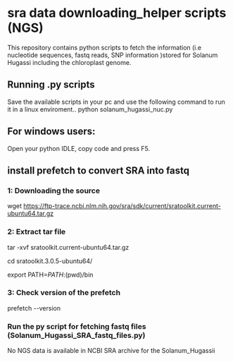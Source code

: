 # sra data downloading_helper scripts (NGS)
This repository contains python scripts to fetch the information (i.e nucleotide sequences, fastq reads, SNP information )stored for Solanum Hugassi including the chloroplast genome.

## Running .py scripts
Save the available scripts in your pc and use the following command to run it in a linux enviroment..
python solanum_hugassi_nuc.py

## For windows users:
Open your python IDLE, copy code and press F5.

## install prefetch to convert SRA into fastq

### 1:  Downloading the source
wget https://ftp-trace.ncbi.nlm.nih.gov/sra/sdk/current/sratoolkit.current-ubuntu64.tar.gz
### 2: Extract tar file
tar -xvf sratoolkit.current-ubuntu64.tar.gz

cd sratoolkit.3.0.5-ubuntu64/

export PATH=$PATH:$(pwd)/bin

### 3: Check version of the prefetch
prefetch --version

### Run the py script for fetching fastq files (Solanum_Hugassi_SRA_fastq_files.py)
No NGS data is available in NCBI SRA archive for the Solanum_Hugassii


